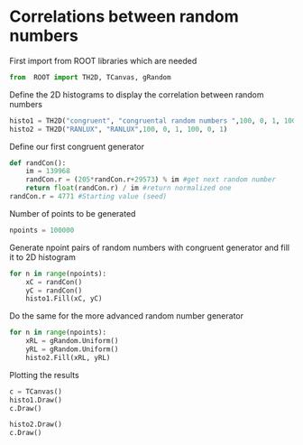 # Correlations between random numbers
First import from ROOT libraries which
are needed

```python
from  ROOT import TH2D, TCanvas, gRandom
```

Define the 2D histograms to display the correlation between random numbers

```python
histo1 = TH2D("congruent", "congruental random numbers ",100, 0, 1, 100, 0, 1)
histo2 = TH2D("RANLUX", "RANLUX",100, 0, 1, 100, 0, 1)
```

Define our first congruent generator

```python
def randCon():
    im = 139968
    randCon.r = (205*randCon.r+29573) % im #get next random number
    return float(randCon.r) / im #return normalized one
randCon.r = 4771 #Starting value (seed)
```

Number of points to be generated

```python
npoints = 100000
```

Generate npoint pairs of random numbers with congruent generator and fill it to 2D histogram

```python
for n in range(npoints):
    xC = randCon()
    yC = randCon()
    histo1.Fill(xC, yC)
```
Do the same for the more advanced random number generator
```python
for n in range(npoints):
    xRL = gRandom.Uniform()
    yRL = gRandom.Uniform()
    histo2.Fill(xRL, yRL)
```

Plotting the results

```python
c = TCanvas()
histo1.Draw()
c.Draw()
```

```python
histo2.Draw()
c.Draw()
```
